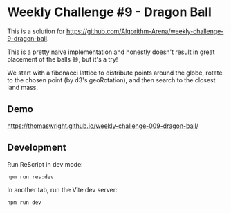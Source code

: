 # Weekly Challenge #9 - Dragon Ball

This is a solution for https://github.com/Algorithm-Arena/weekly-challenge-9-dragon-ball.

This is a pretty naive implementation and honestly doesn't result in great placement of the balls 😅, but it's a try!

We start with a fibonacci lattice to distribute points around the globe, rotate to the chosen point (by d3's geoRotation), and then search to the closest land mass.

## Demo

https://thomaswright.github.io/weekly-challenge-009-dragon-ball/

## Development

Run ReScript in dev mode:

```sh
npm run res:dev
```

In another tab, run the Vite dev server:

```sh
npm run dev
```
